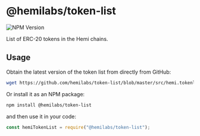 # @hemilabs/token-list

![NPM Version](https://img.shields.io/npm/v/%40hemilabs%2Ftoken-list)

List of ERC-20 tokens in the Hemi chains.

## Usage

Obtain the latest version of the token list from directly from GitHub:

```sh
wget https://github.com/hemilabs/token-list/blob/master/src/hemi.tokenlist.json
```

Or install it as an NPM package:

```sh
npm install @hemilabs/token-list
```

and then use it in your code:

```js
const hemiTokenList = require("@hemilabs/token-list");
```
